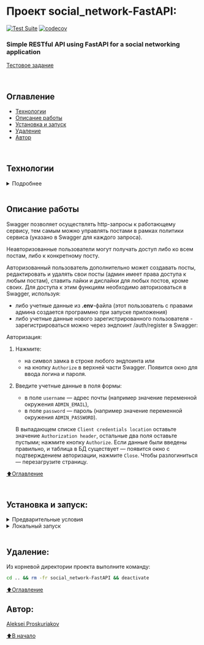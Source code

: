 # Проект social_network-FastAPI:

[![Test Suite](https://github.com/alexpro2022/social_network-FastAPI/actions/workflows/main.yml/badge.svg)](https://github.com/alexpro2022/social_network-FastAPI/actions/workflows/main.yml)
[![codecov](https://codecov.io/gh/alexpro2022/social_network-FastAPI/branch/main/graph/badge.svg?token=FfeaO0NLzk)](https://codecov.io/gh/alexpro2022/social_network-FastAPI)

### Simple RESTful API using FastAPI for a social networking application

[Тестовое задание](https://docs.google.com/document/d/1_ZMjuXB0DnioQW7w30mrsA2WYzcdbWII4omgPvdPGQo/edit)

<br>

## Оглавление
- [Технологии](#технологии)
- [Описание работы](#описание-работы)
- [Установка и запуск](#установка-и-запуск)
- [Удаление](#удаление)
- [Автор](#автор)

<br>

## Технологии
<details><summary>Подробнее</summary><br>

[![Python](https://img.shields.io/badge/python-3.10%20%7C%203.11-blue?logo=python)](https://www.python.org/)
[![asyncio](https://img.shields.io/badge/-asyncio-464646?logo=python)](https://docs.python.org/3/library/asyncio.html)
[![FastAPI](https://img.shields.io/badge/-FastAPI-464646?logo=fastapi)](https://fastapi.tiangolo.com/)
[![FastAPI_Users](https://img.shields.io/badge/-FastAPI--Users-464646?logo=fastapi-users)](https://fastapi-users.github.io/fastapi-users/)
[![Pydantic](https://img.shields.io/badge/-Pydantic-464646?logo=Pydantic)](https://docs.pydantic.dev/)
[![SQLAlchemy](https://img.shields.io/badge/SQLAlchemy-v2.0-blue?logo=sqlalchemy)](https://www.sqlalchemy.org/)
[![Alembic](https://img.shields.io/badge/-Alembic-464646?logo=alembic)](https://alembic.sqlalchemy.org/en/latest/)
[![PostgreSQL](https://img.shields.io/badge/-PostgreSQL-464646?logo=PostgreSQL)](https://www.postgresql.org/)
[![asyncpg](https://img.shields.io/badge/-asyncpg-464646?logo=asyncpg)](https://pypi.org/project/asyncpg/)
[![aioredis](https://img.shields.io/badge/-aioredis-464646?logo=redis)](https://aioredis.readthedocs.io/en/latest/)
[![httpx](https://img.shields.io/badge/-httpx-464646?logo=httpx)](https://www.python-httpx.org/)
[![Uvicorn](https://img.shields.io/badge/-Uvicorn-464646?logo=Uvicorn)](https://www.uvicorn.org/)
[![docker_compose](https://img.shields.io/badge/-Docker%20Compose-464646?logo=docker)](https://docs.docker.com/compose/)
[![Nginx](https://img.shields.io/badge/-NGINX-464646?logo=NGINX)](https://nginx.org/ru/)
[![Pytest](https://img.shields.io/badge/-Pytest-464646?logo=Pytest)](https://docs.pytest.org/en/latest/)
[![Pytest-asyncio](https://img.shields.io/badge/-Pytest--asyncio-464646?logo=Pytest-asyncio)](https://pypi.org/project/pytest-asyncio/)
[![deepdiff](https://img.shields.io/badge/-deepdiff-464646?logo=deepdiff)](https://github.com/seperman/deepdiff)
[![pre-commit](https://img.shields.io/badge/-pre--commit-464646?logo=pre-commit)](https://pre-commit.com/)

[⬆️Оглавление](#оглавление)

</details>

<br>

## Описание работы

Swagger позволяет осуществлять http-запросы к работающему сервису, тем самым можно управлять постами в рамках политики сервиса (указано в Swagger для каждого запроса).

Неавторизованные пользователи могут получать доступ либо ко всем постам, либо к конкретному посту.

Авторизованный пользователь дополнительно может создавать посты, редактировать и удалять свои посты (админ имеет права доступа к любым постам), ставить лайки и дислайки для любых постов, кроме своих. Для доступа к этим функциям необходимо авторизоваться в Swagger, используя:
  - либо учетные данные из **.env**-файла (этот пользователь с правами админа создается программно при запуске приложения)
  - либо учетные данные нового зарегистрированного пользователя - зарегистрироваться можно через эндпоинт /auth/register  в Swagger:

Авторизация:
 1. Нажмите:
    - на символ замка в строке любого эндпоинта или
    - на кнопку `Authorize` в верхней части Swagger.
     Появится окно для ввода логина и пароля.

 2. Введите учетные данные в поля формы:
    - в поле `username` — адрес почты (например значение переменной окружения `ADMIN_EMAIL`),
    - в поле `password` — пароль (например значение переменной окружения `ADMIN_PASSWORD`).

    В выпадающем списке `Client credentials location` оставьте значение `Authorization header`,
    остальные два поля оставьте пустыми; нажмите кнопку `Authorize`.
Если данные были введены правильно, и таблица в БД существует — появится окно с подтверждением авторизации, нажмите `Close`.
Чтобы разлогиниться — перезагрузите страницу.

[⬆️Оглавление](#оглавление)

<br>

## Установка и запуск:

<details><summary>Предварительные условия</summary>

Предполагается, что пользователь установил [Docker](https://docs.docker.com/engine/install/) и [Docker Compose](https://docs.docker.com/compose/install/) на локальной машине или на удаленном сервере, где проект будет запускаться в контейнерах. Проверить наличие можно выполнив команды:

```bash
docker --version && docker-compose --version
```
<h1></h1></details>

<details><summary>Локальный запуск</summary>

1. Клонируйте репозиторий с GitHub и введите данные для переменных окружения (значения даны для примера, но их можно оставить):

```bash
git clone https://github.com/alexpro2022/social_network-FastAPI.git && \
cd social_network-FastAPI && \
cp env_example .env && \
nano .env
```

<details><summary>Uvicorn/SQLite3</summary>

2. Создайте и активируйте виртуальное окружение:
   * Если у вас Linux/macOS
   ```bash
    python -m venv venv && source venv/bin/activate
   ```
   * Если у вас Windows
   ```bash
    python -m venv venv && source venv/Scripts/activate
   ```

3. Установите в виртуальное окружение все необходимые зависимости из файла **requirements.txt**:
```bash
python -m pip install --upgrade pip && pip install -r requirements.txt
```

4. В проекте уже инициализирована система миграций Alembic с настроенной автогенерацией имен внешних ключей моделей и создан файл первой миграции. Чтобы ее применить, необходимо выполнить команду:
```bash
alembic upgrade head
```
Будут созданы все таблицы из файла миграций.

5. Запуск приложения - из корневой директории проекта выполните команду:
```bash
uvicorn app.main:app
```
Сервер Uvicorn запустит приложение по адресу http://127.0.0.1:8000.
Администрирование приложения может быть осуществлено через Swagger доступный по адресу http://127.0.0.1:8000/docs .

6. Остановить Uvicorn можно комбинацией клавиш Ctl-C.
<h1></h1></details>


<details><summary>Docker Compose/PostgreSQL</summary>

2. Из корневой директории проекта выполните команду:
```bash
docker compose -f infra/local/docker-compose.yml up -d --build
```
Проект будет развернут в трех docker-контейнерах (db, web, nginx) по адресу http://localhost.
Администрирование приложения может быть осуществлено через Swagger доступный по адресу http://localhost/docs .

3. Остановить docker и удалить контейнеры можно командой из корневой директории проекта:
```bash
docker compose -f infra/local/docker-compose.yml down
```
Если также необходимо удалить том базы данных:
```bash
docker compose -f infra/local/docker-compose.yml down -v
```
<h1></h1></details>

Для создания тестовых постов можно воспользоваться следующими данными:

```json
{
  "title": "Yet New post title.",
  "content": "Yet New post content."
}
```

```json
{
  "title": "Another New post title.",
  "content": "Another New post content."
}
```

[⬆️Оглавление](#оглавление)

</details>

<br>

## Удаление:
Из корневой директории проекта выполните команду:
```bash
cd .. && rm -fr social_network-FastAPI && deactivate
```

[⬆️Оглавление](#оглавление)



## Автор:
[Aleksei Proskuriakov](https://github.com/alexpro2022)

[⬆️В начало](#Проект-social_network-FastAPI)
